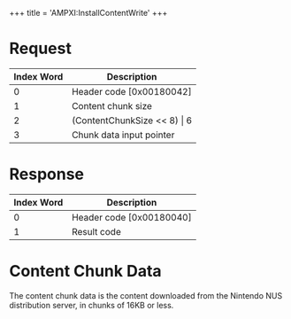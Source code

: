 +++
title = 'AMPXI:InstallContentWrite'
+++

# Request

| Index Word | Description                    |
|------------|--------------------------------|
| 0          | Header code \[0x00180042\]     |
| 1          | Content chunk size             |
| 2          | (ContentChunkSize \<\< 8) \| 6 |
| 3          | Chunk data input pointer       |

# Response

| Index Word | Description                |
|------------|----------------------------|
| 0          | Header code \[0x00180040\] |
| 1          | Result code                |

# Content Chunk Data

The content chunk data is the content downloaded from the Nintendo NUS
distribution server, in chunks of 16KB or less.
